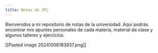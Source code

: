 ```yaml
---
title: Notas de JP📝
---
```

Bienvenidos a mi repositorio de notas de la universidad. Aquí podrás encontrar mis apuntes personales de cada materia, material de clase y algunos talleres y ejercicios.

[[Pasted image 20241006183937.png]]